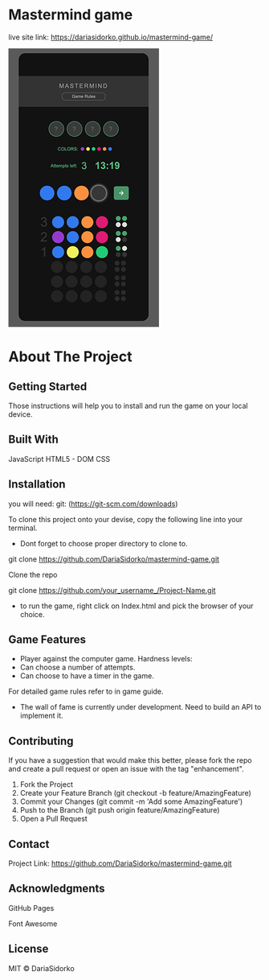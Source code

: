 # Mastermind game

live site link:
https://dariasidorko.github.io/mastermind-game/

![game screen](./images/game_screen_small.jpg)


# About The Project

## Getting Started
Those instructions will help you to install and run the game on your local device.

## Built With

JavaScript 
HTML5 - DOM
CSS 

## Installation

you will need:
git: (https://git-scm.com/downloads)

To clone this project onto your devise, copy the following line into your terminal. 
* Dont forget to choose proper directory to clone to.

git clone https://github.com/DariaSidorko/mastermind-game.git

Clone the repo

git clone https://github.com/your_username_/Project-Name.git

* to run the game, right click on Index.html and pick the browser of your choice.

## Game Features

- Player against the computer game.
  Hardness levels:
- Can choose a number of attempts.
- Can choose to have a timer in the game.

For detailed game rules refer to in game guide.

* The wall of fame is currently under development. Need to build an API to implement it.

## Contributing

If you have a suggestion that would make this better, please fork the repo and create a pull request or open an issue with the tag "enhancement".

1. Fork the Project
2. Create your Feature Branch (git checkout -b feature/AmazingFeature)
3. Commit your Changes (git commit -m 'Add some AmazingFeature')
4. Push to the Branch (git push origin feature/AmazingFeature)
5. Open a Pull Request

## Contact

Project Link: https://github.com/DariaSidorko/mastermind-game.git

## Acknowledgments

GitHub Pages

Font Awesome

## License

MIT © DariaSidorko